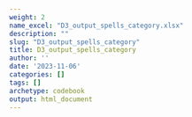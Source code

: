 ```yaml
---
weight: 2
name_excel: "D3_output_spells_category.xlsx"
description: ""
slug: "D3_output_spells_category"
title: D3_output_spells_category
author: ''
date: '2023-11-06'
categories: []
tags: []
archetype: codebook
output: html_document
---
```


<div class="tabcontent"></div>
